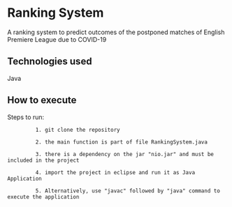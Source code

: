 # Ranking System

A ranking system to predict outcomes of the postponed matches of English Premiere League due to COVID-19 


## Technologies used

Java


## How to execute

Steps to run:

             1. git clone the repository
             
             2. the main function is part of file RankingSystem.java

             3. there is a dependency on the jar "nio.jar" and must be included in the project
             
             4. import the project in eclipse and run it as Java Application

             5. Alternatively, use "javac" followed by "java" command to execute the application



